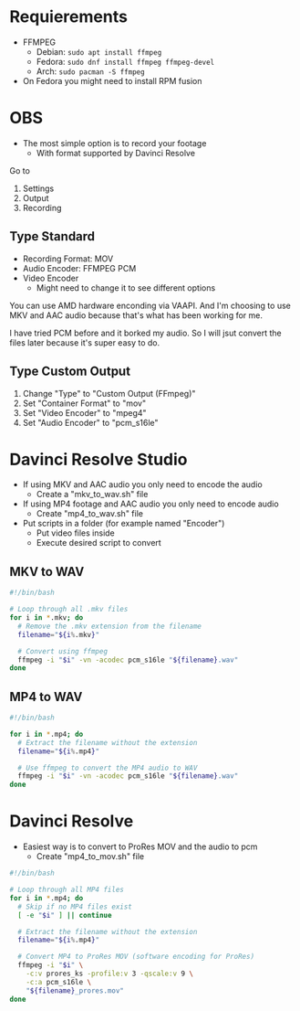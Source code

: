 # Requierements
- FFMPEG
	- Debian: `sudo apt install ffmpeg`
	- Fedora: `sudo dnf install ffmpeg ffmpeg-devel`
	- Arch: `sudo pacman -S ffmpeg`
- On Fedora you might need to install RPM fusion

# OBS
- The most simple option is to record your footage
	- With format supported by Davinci Resolve

Go to
1. Settings
2. Output
3. Recording

## Type Standard
- Recording Format: MOV
- Audio Encoder: FFMPEG PCM
- Video Encoder
	- Might need to change it to see different options

You can use AMD hardware enconding via VAAPI. And I'm choosing to use MKV and AAC audio because that's what has been working for me.

I have tried PCM before and it borked my audio. So I will jsut convert the files later because it's super easy to do.

## Type Custom Output
1. Change "Type" to "Custom Output (FFmpeg)"
2. Set "Container Format" to "mov"
3. Set "Video Encoder" to "mpeg4"
4. Set "Audio Encoder" to "pcm_s16le"

# Davinci Resolve Studio
- If using MKV and AAC audio you only need to encode the audio
	- Create a "mkv_to_wav.sh" file
- If using MP4 footage and AAC audio you only need to encode audio
	- Create "mp4_to_wav.sh" file
- Put scripts in a folder (for example named "Encoder")
	- Put video files inside
	- Execute desired script to convert

## MKV to WAV

```sh
#!/bin/bash

# Loop through all .mkv files
for i in *.mkv; do
  # Remove the .mkv extension from the filename
  filename="${i%.mkv}"

  # Convert using ffmpeg
  ffmpeg -i "$i" -vn -acodec pcm_s16le "${filename}.wav"
done
```

## MP4 to WAV

``` sh
#!/bin/bash

for i in *.mp4; do
  # Extract the filename without the extension
  filename="${i%.mp4}"

  # Use ffmpeg to convert the MP4 audio to WAV
  ffmpeg -i "$i" -vn -acodec pcm_s16le "${filename}.wav"
done
```

# Davinci Resolve
- Easiest way is to convert to ProRes MOV and the audio to pcm
	- Create "mp4_to_mov.sh" file

```sh
#!/bin/bash

# Loop through all MP4 files
for i in *.mp4; do
  # Skip if no MP4 files exist
  [ -e "$i" ] || continue

  # Extract the filename without the extension
  filename="${i%.mp4}"

  # Convert MP4 to ProRes MOV (software encoding for ProRes)
  ffmpeg -i "$i" \
    -c:v prores_ks -profile:v 3 -qscale:v 9 \
    -c:a pcm_s16le \
    "${filename}_prores.mov"
done
```
